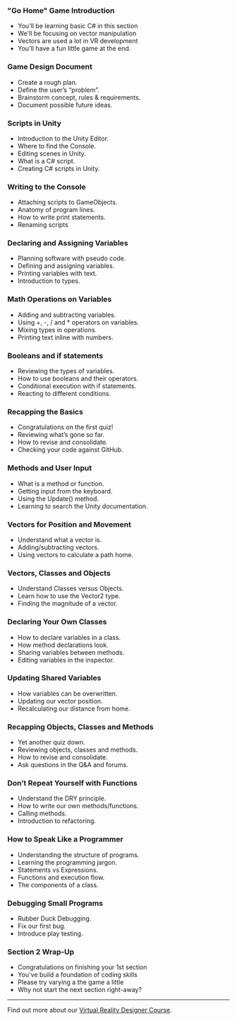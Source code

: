 ### "Go Home" Game Introduction ###

+ You'll be learning basic C# in this section
+ We'll be focusing on vector manipulation
+ Vectors are used a lot in VR development
+ You'll have a fun little game at the end.

### Game Design Document ###

+ Create a rough plan.
+ Define the user’s “problem”.
+ Brainstorm concept, rules & requirements.
+ Document possible future ideas.

### Scripts in Unity ###

+ Introduction to the Unity Editor.
+ Where to find the Console.
+ Editing scenes in Unity.
+ What is a C# script.
+ Creating C# scripts in Unity.

### Writing to the Console ###

+ Attaching scripts to GameObjects.
+ Anatomy of program lines.
+ How to write print statements.
+ Renaming scripts

### Declaring and Assigning Variables ###

+ Planning software with pseudo code.
+ Defining and assigning variables.
+ Printing variables with text.
+ Introduction to types.

### Math Operations on Variables ###

+ Adding and subtracting variables.
+ Using +, -, / and * operators on variables.
+ Mixing types in operations.
+ Printing text inline with numbers.

### Booleans and if statements ###

+ Reviewing the types of variables.
+ How to use booleans and their operators.
+ Conditional execution with if statements.
+ Reacting to different conditions.

### Recapping the Basics ###

+ Congratulations on the first quiz!
+ Reviewing what’s gone so far.
+ How to revise and consolidate.
+ Checking your code against GitHub.

### Methods and User Input ###

+ What is a method or function.
+ Getting input from the keyboard.
+ Using the Update() method.
+ Learning to search the Unity documentation.

### Vectors for Position and Movement ###

+ Understand what a vector is.
+ Adding/subtracting vectors.
+ Using vectors to calculate a path home.

### Vectors, Classes and Objects ###

+ Understand Classes versus Objects.
+ Learn how to use the Vector2 type.
+ Finding the magnitude of a vector.

### Declaring Your Own Classes ###

+ How to declare variables in a class.
+ How method declarations look.
+ Sharing variables between methods.
+ Editing variables in the inspector.

### Updating Shared Variables ###

+ How variables can be overwritten.
+ Updating our vector position.
+ Recalculating our distance from home.

### Recapping Objects, Classes and Methods ###

+ Yet another quiz down.
+ Reviewing objects, classes and methods.
+ How to revise and consolidate.
+ Ask questions in the Q&A and forums.

### Don’t Repeat Yourself with Functions ###

+ Understand the DRY principle.
+ How to write our own methods/functions.
+ Calling methods.
+ Introduction to refactoring.

### How to Speak Like a Programmer ###

+ Understanding the structure of programs.
+ Learning the programming jargon.
+ Statements vs Expressions.
+ Functions and execution flow.
+ The components of a class.

### Debugging Small Programs ###

+ Rubber Duck Debugging.
+ Fix our first bug.
+ Introduce play testing.

### Section 2 Wrap-Up ###

+ Congratulations on finishing your 1st section
+ You've build a foundation of coding skills
+ Please try varying a the game a little
+ Why not start the next section right-away?

---
Find out more about our [Virtual Reality Designer Course](https://www.udemy.com/vrcourse/?couponCode=GitHubDiscount).
